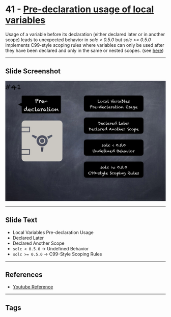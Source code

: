 # 41 - [Pre-declaration usage of local variables](Pre-declaration%20usage%20of%20local%20variables.md)
Usage of a variable before its declaration (either declared later or in another scope) leads to unexpected behavior in _solc < 0.5.0_ but _solc >= 0.5.0_ implements C99-style scoping rules where variables can only be used after they have been declared and only in the same or nested scopes. (see [here](https://github.com/crytic/slither/wiki/Detector-Documentation#pre-declaration-usage-of-local-variables))

___
## Slide Screenshot
![041.png](../images/pitfalls_and_best_practices101/041.png)
___
## Slide Text
- Local Variables Pre-declaration Usage
- Declared Later
- Declared Another Scope
- `solc < 0.5.0` -> Undefined Behavior
- `solc >= 0.5.0` -> C99-Style Scoping Rules
___
## References
- [Youtube Reference](https://www.youtube.com/watch?v=YVewx1xVROE)
___
## Tags